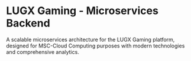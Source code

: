 # LUGX Gaming - Microservices Backend

A scalable microservices architecture for the LUGX Gaming platform, designed for MSC-Cloud Computing purposes with modern technologies and comprehensive analytics.